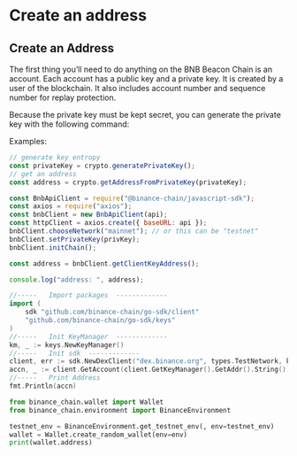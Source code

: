 # Create an address

## Create an Address

The first thing you’ll need to do anything on the BNB Beacon Chain is an account. Each account has a public key and a private key. It is created by a user of the blockchain. It also includes account number and sequence number for replay protection.

Because the private key must be kept secret, you can generate the private key with the following command:

Examples:

``` javascript tab="JavaScript"
// generate key entropy
const privateKey = crypto.generatePrivateKey();
// get an address
const address = crypto.getAddressFromPrivateKey(privateKey);

const BnbApiClient = require("@binance-chain/javascript-sdk");
const axios = require("axios");
const bnbClient = new BnbApiClient(api);
const httpClient = axios.create({ baseURL: api });
bnbClient.chooseNetwork("mainnet"); // or this can be "testnet"
bnbClient.setPrivateKey(privKey);
bnbClient.initChain();

const address = bnbClient.getClientKeyAddress();

console.log("address: ", address);
```

```Go tab="GoLang"
//-----   Import packages  -------------
import (
	sdk "github.com/binance-chain/go-sdk/client"
	"github.com/binance-chain/go-sdk/keys"
)
//-----   Init KeyManager  -------------
km, _ := keys.NewKeyManager()
//-----   Init sdk  -------------
client, err := sdk.NewDexClient("dex.binance.org", types.TestNetwork, km) // api string can be "https://testnet-dex.binance.org" for testnet
accn, _ := client.GetAccount(client.GetKeyManager().GetAddr().String())
//-----   Print Address
fmt.Println(accn)
```

```python tab="Python"
from binance_chain.wallet import Wallet
from binance_chain.environment import BinanceEnvironment

testnet_env = BinanceEnvironment.get_testnet_env(, env=testnet_env)
wallet = Wallet.create_random_wallet(env=env)
print(wallet.address)
```

